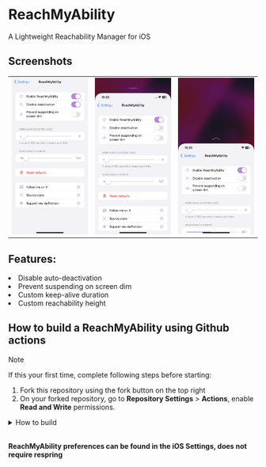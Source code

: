 # ReachMyAbility
A Lightweight Reachability Manager for iOS

## Screenshots
<table>
   <tr>
      <td><img src="Resources/scr1.jpg" alt="Screenshot 1" /></td>
      <td><img src="Resources/scr2.jpg" alt="Screenshot 2" /></td>
      <td><img src="Resources/scr3.jpg" alt="Screenshot 3" /></td>
   </tr>
</table>

## Features:
  <li>Disable auto-deactivation</li>
  <li>Prevent suspending on screen dim</li>
  <li>Custom keep-alive duration</li>
  <li>Custom reachability height</li>

## How to build a ReachMyAbility using Github actions
> [!NOTE]
> If this your first time, complete following steps before starting:
>
> 1. Fork this repository using the fork button on the top right
> 2. On your forked repository, go to **Repository Settings** > **Actions**, enable **Read and Write** permissions.

<details>
  <summary>How to build</summary>
  <ol>
    <li>Click on <strong>Sync fork</strong>, and if your branch is out-of-date, click on <strong>Update branch</strong>.</li>
    <li>Navigate to the <strong>Actions tab</strong> in your forked repository and select <strong>Build ReachMyAbility</strong>.</li>
    <li>Click the <strong>Run workflow</strong> button located on the right side.</li>
    <li>Mark or unmark the tweaks arcs want to build.</li>
    <li>Click <strong>Run workflow</strong> to start the process.</li>
    <li>Wait for the build to finish. You can download the ReachMyAbility tweak from the releases section of your forked repo</li>
  </ol>
</details>

<br>

**ReachMyAbility preferences can be found in the iOS Settings, does not require respring**
